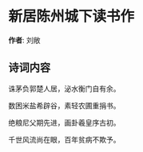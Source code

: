 # 新居陈州城下读书作

**作者**: 刘敞

## 诗词内容

诛茅负郭楚人居，泌水衡门自有余。

数困米盐希辟谷，素轻农圃重捐书。

绝粮尼父期先进，画卦羲皇序古初。

千世风流尚在眼，百年贫病不欺予。

